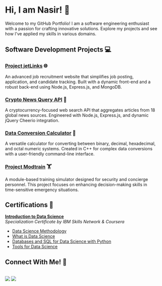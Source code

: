 # Hi, I am Nasir! :wave:

Welcome to my GitHub Portfolio! I am a software engineering enthusiast with a passion for crafting innovative solutions. Explore my projects and see how I've applied my skills in various domains.

## Software Development Projects :computer:

### [Project jetLinks](https://github.com/s-nasir/jetLinksProject) :globe_with_meridians:
 
An advanced job recruitment website that simplifies job posting, application, and candidate tracking. Built with a dynamic front-end and a robust back-end using Node.js, Express.js, and MongoDB.

### [Crypto News Query API](https://github.com/s-nasir/cryptoNewsAPI) :newspaper:
 
A cryptocurrency-focused web search API that aggregates articles from 18 global news sources. Engineered with Node.js, Express.js, and dynamic jQuery Cheerio integration.

### [Data Conversion Calculator](https://github.com/s-nasir/dataConversionCalci) :abacus:
  
A versatile calculator for converting between binary, decimal, hexadecimal, and octal numeric systems. Created in C++ for complex data conversions with a user-friendly command-line interface.

### [Project Modtrain](https://github.com/s-nasir/ModTrain) :weight_lifting:

A module-based training simulator designed for security and concierge personnel. This project focuses on enhancing decision-making skills in time-sensitive emergency situations. 

## Certifications :bookmark_tabs:
[**Introduction to Data Science**](https://www.coursera.org/account/accomplishments/specialization/5LXTPTACWN36?utm_source=link&utm_medium=certificate&utm_content=cert_image&utm_campaign=sharing_cta&utm_product=s12n)
</br>*Specialization Certificate by IBM Skills Network & Coursera*
- [Data Science Methodology](https://www.coursera.org/account/accomplishments/verify/74HDQQERG92K?utm_source=link&utm_medium=certificate&utm_content=cert_image&utm_campaign=sharing_cta&utm_product=course)
- [What is Data Science](https://www.coursera.org/account/accomplishments/verify/EXX6TUR74Q9A?utm_source=link&utm_medium=certificate&utm_content=cert_image&utm_campaign=sharing_cta&utm_product=course)
- [Databases and SQL for Data Science with Python](https://www.coursera.org/account/accomplishments/verify/XNUXGHGWB67H?utm_source=link&utm_medium=certificate&utm_content=cert_image&utm_campaign=sharing_cta&utm_product=course)
- [Tools for Data Science](https://www.coursera.org/account/accomplishments/verify/CXLH2PX9XULQ?utm_source=link&utm_medium=certificate&utm_content=cert_image&utm_campaign=sharing_cta&utm_product=course)

## Connect With Me! :calling:
</br> [<img src="https://img.shields.io/badge/LinkedIn-0077B5?style=for-the-badge&logo=linkedin&logoColor=white">](https://www.linkedin.com/in/syed-nasir/)  [<img src="https://img.shields.io/badge/Gmail-D14836?style=for-the-badge&logo=gmail&logoColor=white">](mailto:snasirh09@gmail.com) 




